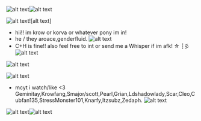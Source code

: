 ![alt text](https://64.media.tumblr.com/c95607d472f84a1bac785ffe96a493ac/71948d3f4339f10d-e1/s400x600/e875b8d9e54987dae92a9ecd2d8211a53b236fab.pnj)![alt text](https://64.media.tumblr.com/c95607d472f84a1bac785ffe96a493ac/71948d3f4339f10d-e1/s400x600/e875b8d9e54987dae92a9ecd2d8211a53b236fab.pnj)




![alt text](https://64.media.tumblr.com/ad159fdd7ba2735a91ce1204c63bf848/c24e891d04d98303-06/s540x810/8c23121e86f7c8a9a3ab148d9392af01f2ea362c.pnj)![alt text]
- hii!! im krow or korva or whatever pony im in! 
- he / they aroace,genderfluid. ![alt text](https://i.ibb.co/hXwRKCz/IMG-8779.gif)
- C+H is fine!! also feel free to int or send me a Whisper if im afk! ☆ ┆彡 ![alt text](https://i.ibb.co/85zVJSS/IMG-6378.gif)

![alt text](https://cdn.discordapp.com/attachments/1052873893028843574/1297435353703256114/Untitled172_20241020004420.png?ex=6715ea55&is=671498d5&hm=be18c74f46dd0a7509cc7c5150dcfaef699438b25b159361a848ad7b9da7bc5d&)

![alt text](https://64.media.tumblr.com/18db431ed8d1e5120e9821287d847054/c24e891d04d98303-10/s540x810/fa1dd4899c1a7d47a3058f0dd257476dc3e41877.pnj)
- mcyt i watch/like <3 Geminitay,Krowfang,Smajor/scott,Pearl,Grian,Ldshadowlady,Scar,Cleo,Cubfan135,StressMonster101,Knarfy,Itzsubz,Zedaph. ![alt text](https://pixels.crd.co/assets/images/gallery02/88488dee.gif?v=99d3974e)


![alt text](https://64.media.tumblr.com/78a04a18f6a00448b3c092159bd08d1b/71948d3f4339f10d-8f/s400x600/654269b3405320298f52c2a6c6a0e80501de0602.pnj)![alt text](https://64.media.tumblr.com/78a04a18f6a00448b3c092159bd08d1b/71948d3f4339f10d-8f/s400x600/654269b3405320298f52c2a6c6a0e80501de0602.pnj)
